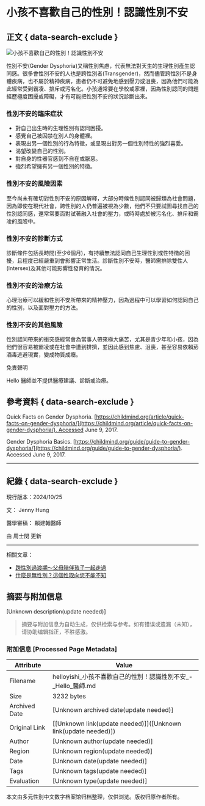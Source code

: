# 小孩不喜歡自己的性別！認識性別不安

## 正文 { data-search-exclude }


![小孩不喜歡自己的性別！認識性別不安](https://cdn.helloyishi.com.tw/wp-content/uploads/2020/02/小孩不喜歡自己的性別！認識性別不安.jpg?w=3840&q=100)

性別不安(Gender Dysphoria)又稱性別焦慮，代表無法對天生的生理性別產生認同感。很多會性別不安的人也是跨性別者(Transgender)，然而儘管跨性別不是身體疾病，也不屬於精神疾病，患者仍不可避免地感到壓力或沮喪，因為他們可能為此經常受到霸凌、排斥或污名化。小孩通常要在學校或家裡，因為性別認同的問題經歷極度困擾或障礙，才有可能把性別不安的狀況診斷出來。

### 性別不安的臨床症狀

- 對自己出生時的生理性別有認同困擾。
- 感覺自己被囚禁在別人的身體裡。
- 表現出另一個性別的行為特徵，或呈現出對另一個性別特性的強烈喜愛。
- 渴望改變自己的性別。
- 對自身的性器官感到不自在或厭惡。
- 強烈希望擁有另一個性別的特徵。

### 性別不安的風險因素

至今尚未有確切對性別不安的原因解釋，大部分時候性別認同被歸類為社會問題，因為即使在現代社會，跨性別的人仍普遍被視為少數，他們不只要試圖尋找自己的性別認同感，還常常要面對試著融入社會的壓力，或時時處於被污名化、排斥和霸凌的風險中。

### 性別不安的診斷方式

診斷條件包括長時間(至少6個月)，有持續無法認同自己生理性別或性特徵的困擾，且程度已經嚴重到會影響正常生活。診斷性別不安時，醫師需排除雙性人(Intersex)及其他可能影響性發育的情況。

### 性別不安的治療方法

心理治療可以緩和性別不安所帶來的精神壓力，因為過程中可以學習如何認同自己的性別，以及面對壓力的方法。

### 性別不安的其他風險

性別認同帶來的衝突感經常會為當事人帶來極大痛苦，尤其是青少年和小孩，因為他們很容易被霸凌或在社會中遭到排擠，並因此感到焦慮、沮喪，甚至容易依賴菸酒毒逃避現實，變成物質成癮。

免責聲明

Hello 醫師並不提供醫療建議、診斷或治療。

## 參考資料 { data-search-exclude }

Quick Facts on Gender Dysphoria. [https://childmind.org/article/quick-facts-on-gender-dysphoria/](https://childmind.org/article/quick-facts-on-gender-dysphoria/). Accessed June 9, 2017.

Gender Dysphoria Basics. [https://childmind.org/guide/guide-to-gender-dysphoria/](https://childmind.org/guide/guide-to-gender-dysphoria/). Accessed June 9, 2017.

---

## 紀錄 { data-search-exclude }

現行版本：2024/10/25

文： Jenny Hung

醫學審稿： 賴建翰醫師

由 周士閔 更新

--- 

相關文章：

- [跨性別過渡期～父母陪伴孩子一起走過](/parenting/childrens-health/other-child-health-issues/when-your-child-needs-transitioning/)
- [什麼是無性別？這個性取向您不能不知](/mental-health/asexual-and-agender-is-not-the-same/)
<!-- tcd_original_link https://helloyishi.com.tw/parenting/childrens-health/other-child-health-issues/gender-dysphoria-what-is-it-myth-or-fact/ -->


## 摘要与附加信息

<!-- tcd_abstract -->
[Unknown description(update needed)]
<!-- tcd_abstract_end -->

> 摘要与附加信息为自动生成，仅供检索与参考。如有错误或遗漏（未知），请协助编辑指正，不胜感激。

### 附加信息 [Processed Page Metadata]

| Attribute       | Value                                  |
|-----------------|----------------------------------------|
| Filename        | helloyishi_小孩不喜歡自己的性別！認識性別不安_-_Hello_醫師.md                             |
| Size            | 3232 bytes                           |
| Archived Date   | [Unknown archived date(update needed)]                             |
| Original Link   | [[Unknown link(update needed)]]([Unknown link(update needed)])                       |
| Author          | [Unknown author(update needed)]                               |
| Region          | [Unknown region(update needed)]                               |
| Date            | [Unknown date(update needed)]                                 |
| Tags            | [Unknown tags(update needed)]                                 |
| Evaluation            | [Unknown type(update needed)]                                 |
<!-- tcd_table_end -->

本文由多元性别中文数字档案馆归档整理，仅供浏览。版权归原作者所有。
